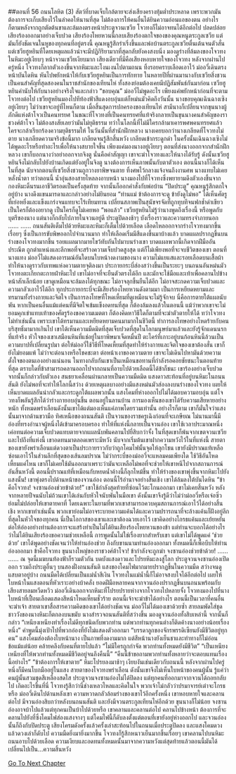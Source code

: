 ##ตอนที่ 56 ถนนโลหิต (3)
สัตว์ที่บาดเจ็บใกล้ตายจะส่งเสียงครางทุ้มต่ำประหลาด เพราะพวกมันต้องการจะเก็บเสียงไว้ในลำคอให้นานที่สุด ไม่ต้องการให้คนอื่นได้ยินความอ่อนแอของตน อย่างไรก็ตามหลังจากถูกตัดต้นขาและล้มลงตรงหน้าประตูจวนเซวีย โจวทงก็ไม่อาจทนได้อีกต่อไป ปลดปล่อยเสียงร้องออกมาอย่างเจ็บปวด
เสียงร้องโหยหวนนี้กลบเสียงร้องตกใจของของคุณหนูตระกูลเซวีย แต่มันก็ยังชัดเจนในหูของทุกคนที่อยู่ตรงนี้
คุณหนูรู้สึกร่าเริ่งขึ้นและพ่อบ้านตระกูลเซวียตื่นเต้นจนตัวสั่น
แต่เซวียฮูหยินที่โดยเหตุผลแล้วน่าจะมีปฏิกิริยามากที่สุดกลับยังคงสงบนิ่ง มองดูร่างที่ล้มลงของโจวทงในหิมะอยู่เงียบๆ
หน้าจวนเซวียเงียบมาก เสียงเดียวที่มีคือเสียงหอบหายใจของโจวทง
หลังจากผ่านไปครู่หนึ่ง โจวทงก็ลากตัวเองขึ้นจากหิมะและโงนเงนไปตามถนน ทิ้งรอยคราบเลือดเอาไว้
ม่ออวี่เดินตรงหน้าบันไดหิน หันไปพยักหน้าให้กับเซวียฮูหยินเป็นการทักทาย
ในหลายปีที่ผ่านมานางกับเซวียสิ่งชวนเป็นคนสำคัญที่สุดสองคนในราชสำนักของเทียนไห่ ทั้งสองย่อมต้องเคยมีปฏิสัมพันธ์กันมาก่อน
เซวียฮูหยินคำนับให้กับนางอย่างจริงใจและกล่าว “ขอบคุณ”
ม่ออวี่ไม่พูดอะไร เพียงแค่พยักหน้าก่อนที่จะตามโจวทงต่อไป
เซวียฮูหยินมองไปทีท้องฟ้าสีแดงอบอุ่นแต่ก็หม่นมัวคิดถึงวันนั้น นางขอบคุณเฉินฉางเซิงอยู่เงียบๆ ไม่ว่าเขาจะอยู่ที่ไหนก็ตาม
เมื่อสิ้นสุดการปกครองของเทียนไห่ สามีนางก็เปลี่ยนจากขุนนางผู้ภักดีแห่งต้าโจวเป็นคนทรยศ ในขณะที่โจวทงที่เป็นคนทรยศที่แท้จริงกลายเป็นขุนนางคนสำคัญของราชวงศ์ต้าโจว
ไม่ต้องสงสัยเลยว่ามันไม่ยุติธรรม ทว่าในโลกนี้ที่ไม่มีใครกล้ามาเคารพศพคนทรยศแล้วใครจะกล้าเรียกร้องความยุติธรรมให้
ในวันนั้นที่สำนักฝึกหลวง นางเคยบอกว่านางเกลียดที่โจวทงไม่ตาย นางเกลียดความจริงข้อนี้มาก เกลียดจนรู้สึกสิ้นหวัง เกลียดเข้ากระดูกดำ
ในครั้งนั้นเฉินฉางเซิงไม่ได้พูดอะไรหรือทำอะไรเพื่อให้นางสบายใจขึ้น เพียงแค่มองนางอยู่เงียบๆ
ตอนที่ส่งนางออกจากสำนักฝึกหลวง เขาก็บอกนางว่าอย่าออกจากจิงตู
นั่นคือคำสัญญา
เขาจะฆ่าโจวทงและให้นางได้รับรู้
ดังนั้นเซวียฮูหยินจึงไม่กลับไปยังบ้านเกิดแต่ยังอยู่ในจิงตู
นางต้องการเห็นภาพนั้นกับตาตัวเอง
ตอนนี้นางก็ได้เห็นในที่สุด
นับจากตอนที่เซวียสิ่งชวนถูกวางยาพิษจนตาย ทิ้งศพไว้กลางแจ้งจนถึงงานศพ นางแทบไม่เคยหลั่งน้ำตา
ทว่าตอนนี้ น้ำอุ่นสองสายไหลลงอาบหน้า
นางมองไปที่โจวทงซึ่งพยายามดึงตัวเองขึ้นจากกองหิมะดิ้นรนเอาชีวิตรอดเป็นครั้งสุดท้าย จากนั้นก็ออกคำสั่งกับพ่อบ้าน “ปิดประตู”
คุณหนูรู้สึกตกใจอยู่บ้าง นางดึงแขนมารดาและกล่าวอย่างไม่ยินยอม “ท่านแม่ ข้าต้องการจะดู ข้ายังดูไม่พอ”
ได้เห็นศัตรูที่เย่อหยิ่งและแข็งแกร่งจนแทบจะไร้เทียมทาน เปลี่ยนสภาพเป็นสุนัขจรจัดที่ถูกทุบทีจนฟกช้ำดำเขียว เป็นใครก็ต้องอยากดู เป็นใครก็ดูไม่เคยพอ
“พอแล้ว”
เซวียฮูหยินไม่รู้ว่านางพูดถึงเรื่องนี้ หรือพูดกับบุตรีของนาง แต่นางก็กลับไปภายในจวนอยู่ดี
ประตูปิดลงช้าๆ บังเรื่องราวและความทรงจำภายนอก
……
……
ถนนสันติเต็มไปด้วยหิมะและหิมะก็เต็มไปด้วยเลือด
เลือดไหลออกจากร่างโจวทงมากขึ้นเรื่อยๆ ซึ่งเป็นการขับพิษออกไปจำนวนมาก ทำให้เลือดเริ่มมีสีแดงขึ้นมาบ้างแล้ว
บาดแผลปรากฏขึ้นบนร่างของโจวทงมากขึ้น รอยแผลมากมายไขว้ทับกันไปมาบนร่างเขา
บาดแผลพวกนี้เกิดจากฝีมืออันประณีต ถูกตำแหน่งและลึกพอที่จะสร้างความเจ็บปวดสูงสุด แต่ก็ไม่เพียงพอที่จะจบชีวิตของเขา
ตอนที่นางแทง ม่ออวี่ไม่แสดงอารมณ์อันใดบนใบหน้างดงามของนาง ความไม่แยแสและรอยเลือดบนเสื้อผ้าทำให้นางดูราวกับเทพแห่งความตายจุติลงมา
ประกายกระบี่ส่องสว่างขึ้นเป็นระยะๆ บนถนนอันหม่นมัว
โจวทงตะเกียกตะกายฝ่าหิมะไป เขาไม่อาจที่จะยืนตัวตรงได้อีก และมักจะใช้มือและเท้าเพื่อคลานไปข้างหน้าสักเล็กน้อย เขาดูเหมือนจะล้มลงได้ทุกขณะ ไม่อาจลุกขึ้นยืนได้อีก ไม่อาจสะกดความเจ็บปวดและความกลัวเอาไว้ได้อีก ทุกประกายกระบี่จะมีเสียงร้องโหยหวนดังตามมา
เป็นการเหยียดหยามและทรมานทั้งร่างกายและจิตใจ เป็นการลงโทษที่โหดเหี้ยมที่ดูเหมือนจะไม่รู้จักจบ
นี่คือการตายใต้แผลนับพัน
หากเป็นคนอื่นแม้แต่คนที่มีจิตใจเข้มแข็งอดทนที่สุด ก็ต้องล้มลงแล้วในตอนนี้ แม้ว่าพวกเขาจะไม่ยอมคุกเข่าแทบเท้าของศัตรูร้องขอความเมตตา ก็ต้องคิดหาวิธีใดก็ตามที่จะฆ่าตัวตายให้ได้ ทว่าโจวทงไม่ทำเช่นนั้น เพราะเขาได้ทรมานและเหยียดหยามคนมามากในชีวิตนี้ ทำการลงโทษอย่างโหดร้ายกับคนบริสุทธิ์มามากเกินไป เขาได้เห็นความมืดมิดที่สุดเจ็บปวดที่สุดในโลกมนุษย์มาแล้วและยังรู้จักแดนนรกที่แท้จริง หัวใจของเขาเสมือนหินที่แช่อยู่ในยาพิษมาเจ็ดหมื่นปี ตะไคร่ที่เกาะอยู่บนก้อนหินนี้ล้วนเป็นความบาปที่เปลี่ยนรูปมา ต่อให้ม่ออวี่ใช้วิธีที่โหดเหี้ยมที่สุดทำให้ร่างกายและจิตใจของเขาต้องสั่น เขาก็ยังไม่ยอมแพ้ ไม่ว่าจะต่อนางหรือโชคชะตา ต่อหน้าเงาของความตาย เขาจะไม่เดินไปหามันด้วยความตั้งใจของตนเองอย่างแน่นอน ในทางกลับกันเขาเป็นเหมือนขอทานที่กำลังรอคอยชัยชนะในตอนท้ายที่สุด
ตราบใดที่ข้าสามารถคลานออกไปจากถนนที่อาบไปด้วยเลือดนี้ได้ข้าก็ชนะ
เขาร้องอย่างเจ็บปวดจากนั้นก็กล่าวกับตัวเอง
สนธยาเคลื่อนผ่านกลายเป็นความมืดมิด แสงดาวสะท้อนที่อยู่บนหิมะในถนนสันติ ยังไม่พอที่จะทำให้โลกนี้สว่าง
ด้วยเหตุผลบางอย่างมีแสงหม่นมัวส่องลงบนร่างของโจวทง เผยให้เห็นบาดแผลอันน่ากลัวและกระดูกใต้แผลพวกนั้น
แสงโคมที่ห่างออกไปไม่ได้มอบความอบอุ่น แต่โจวทงก็พลันรู้สึกได้ว่าร่างกายอบอุ่นขึ้น ตอนอยู่ในลานบ้าน การมองเห็นของเขาได้รับความเสียหายอย่างหนัก ทั้งหมดพร่าเลือนดังนั้นเขาได้แต่มองเห็นแค่ภาพโดยรวมเท่านั้น อย่างไรก็ตาม เขาก็มั่นใจว่าแสงนั้นมาจากด้านขวามือ ทิศเหนือของถนนสันติ
เป็นจวนของราชครูเฉิงก่อนที่จะเกษียณ ไม่นานมานี้มีอ๋องที่ทรงอำนาจผู้หนึ่งได้เข้ามาครอบครอง ทำให้ที่แห่งนี้กลายเป็นจวนอ๋อง
เขาใช้เวลาประมาณหนึ่งเค่อทนต่อความเจ็บปวดแทบตายจากแผลนับพันคลานไปยี่สิบกว่าจั้ง ในที่สุดเขาก็พ้นจากเขตจวนเซวียและไปถึงที่แห่งนี้
เขาอดทนมาตลอดเพราะมีหวัง นับจากเริ่มต้นเขาฝากความหวังไว้ในที่แห่งนี้
สายตาของเขายังพร่าเลือนแต่ดวงตาเป็นประกายราวกับว่าถูกโคมไฟนั้นจุดให้ลุกโชน
เขายังมีปราณแท้เหลือ ซ่อนเอาไว้ในส่วนลึกที่สุดของเส้นลมปราณ ไม่ว่ากระบี่ของม่ออวี่จะแหลมคมเพียงใด ใช้วิธีอันโหดเหี้ยมแค่ไหน เขาก็ไม่เคยใช้มันออกมาเพราะว่ามันจะเหลือไม่พอที่จะช่วยให้เขาหนีไปจากสถานการณ์อันสิ้นหวังนี้
ตอนนี้ปราณแท้ที่เหมือนกับหยดน้ำค้างนี้ก็ลุกไหม้ขึ้น ทำให้ร่างของเขาพุ่งขึ้นจากหิมะไปยังแสงนั้น!
เขาพุ่งตรงไปด้านหน้าของจวนอ๋อง ตอนนี้ไร้อำนาจอย่างสิ้นเชิง เขาได้ล้มลงใต้บันไดหิน
“ข้าคือโจวทง! จงซานอ๋องช่วยข้าด้วย!”
เขาใช้กำลังสุดท้ายที่ซ่อนไว้ตะโกนออกมา
เขาไม่เคยสิ้นหวัง หลังจากหลายปีจนนับไม่ถ้วนเขาได้เล่นกับหัวใจนับพันในมือเขา ดังนั้นเขาจึงรู้ดีว่าไม่ว่าม่ออวี่หรือเจ๋อซิ่วย่อมไม่ปล่อยให้เขาตายคาที่ โดยเฉพาะในยามที่พวกเขาสามารถควบคุมสถานการณ์เอาไว้ได้อย่างสิ้นเชิง หากเขาทำเช่นนั้น พวกเขาย่อมไม่อาจระบายความแค้นได้และความปรารถนาที่จะล้างแค้นก็ฝังอยู่ลึกที่สุดในหัวใจของทุกคน
นี่เป็นโอกาสของเขาและเขาต้องฉวยเอาไว้
เขาคิดอย่างโกรธแค้นและเย้ยหยัน ต่อให้อ๋องอย่างท่านต้องการจะแสร้งทำเป็นไม่ได้ยินเสียงร้องโหยหวนของข้า แต่ท่านจะบอกได้อย่างไรว่าไม่ได้ยินเสียงร้องขอความช่วยเหลือนี้ การพูดนั้นไม่ใช่เรื่องยากสำหรับเขา แต่เขาไม่ได้พูดแค่ ‘ช่วยด้วย’ เขาได้พูดอย่างชัดเจนว่าให้ท่านอ๋องช่วย ถึงกับขานนามท่านอ๋องออกมา ทั้งหมดนี้ก็เพื่อบีบให้ท่านอ๋องออกมา
ข้าคือโจวทง ขุนนางใหญ่ของราชวงศ์ต้าโจว!
ข้ากำลังจะถูกฆ่า
จงซานอ๋องช่วยข้าด้วย!
……
……
ณ จุดนี้เมฆบนท้องฟ้าก็รวมตัวกัน บดบังแสงดาวและโปรยหิมะลงสู่โลก
ประตูจวนจงซานอ๋องเปิดออก รวมถึงประตูอื่นๆ บนสองฝั่งถนนสันติ แสงของโคมไฟมากมายปรากฏขึ้นในความมืด สว่างจนดูแสบตาอยู่บ้าง
ถนนมืดได้เปลี่ยนเป็นแม่น้ำสีเงิน
โจวทงในแม่น้ำนี้ก็ไม่อาจสงบใจได้อีกต่อไป เผยให้ใบหน้าในแสงตอนที่หัวเราะอย่างบ้าคลั่ง
ยอดฝีมือหลายคนจากจวนอ๋องปรากฏขึ้นบนถนนพร้อมกับเสียงสายลมหวีดหวิว
ม่ออวี่เดินออกจากหิมะที่โปรยปรายห่างจากโจวทงไปหลายจั้ง
โจวทงมองไปที่นาง ใบหน้าที่เปื้อนเลือดแสดงสีหน้าโหดเหี้ยมชั่วร้าย
ตอนนี้เจ้าจะฆ่าข้าได้อย่างไร ตอนนี้เป็นเวลาที่คนอื่นจะฆ่าเจ้า
สายตาเขาสื่อสารความคิดของเขาได้อย่างชัดเจน
ม่ออวี่ไม่ได้มองเขาด้วยซ้ำ
สายลมพัดใส่ชุดชาววังของนางหิมะก็ตกลงบนขมับ
นางสำรวจถนนสันติที่สว่างขึ้น มองดูจวนอ๋องทั้งสิบเหล่านี้ จากนั้นก็กล่าว “เหนียงเหนียงทำเรื่องไม่ดีทุกชนิดกับพวกท่าน แต่พวกท่านทุกคนต่างก็ติดค้างนางอย่างน้อยเรื่องหนึ่ง”
คำพูดนี้มุ่งเป้าไปที่พวกอ๋องที่ยังไม่แสดงตัวออกมา
“บรรดาลูกของจักรพรรดิเซียนยังมีชีวิตอยู่ทุกคน”
แสงโคมส่องต้องใบหน้านาง เป็นภาพที่งดงามมาก
แต่สีหน้านางยังเย็นชาและท่าทางก็ไม่อ่อนข้อแม้แต่น้อย คล้ายคลึงกับคนที่ตายไปแล้ว
“ไม่มีใครถูกกำจัด พวกท่านทั้งหมดยังมีชีวิต”
“เป็นเหนียงเหนียงที่ให้พวกท่านทั้งหมดมีชีวิตอยู่จนถึงคืนนี้”
“คืนนี้ข้าขอถามพวกท่านทั้งหลายว่าจะตอบแทนเรื่องนี้อย่างไร”
“ข้าต้องการให้เขาตาย”
หิมะโปรยลงมาช้าๆ เงียบงันเช่นเดียวกับถนนนี้
หลังจากผ่านไปครู่หนึ่งก็มีคนโบกมืออยู่ในแสง
สายตาของโจวทงพร่าเลือน ดังนั้นเขาจึงไม่เห็นใบหน้าของคนผู้นั้น รู้แค่ว่าคนผู้นั้นสวมชุดสีเหลืองสดใส
ประตูจวนจงซานอ๋องไม่ได้ปิดลง แต่ทุกคนที่ออกมาจากจวนได้ถอยกลับไป
เกิดอะไรขึ้นที่นี่
โจวทงรู้สึกว่านี่ช่างเหลวไหลและคิดในใจ พวกเจ้าไม่กลัวว่าปรมาจารย์เต๋าจะโกรธหรือ
ม่ออวี่เดินไปด้านหลังเขา
ความหวาดกลัวล้อมร่างของเขาไว้อีกครั้งหนึ่ง
เขาหอบหายใจและคลานต่อไป
มีจวนอ๋องสิบกว่าหลังบนถนนสันติ และยังมีจวนตระกูลเทียนไห่อีกด้วย ขุนนางก็ไม่น้อย จงซานอ๋องอาจบ้าไปแล้วแต่ทุกคนเป็นบ้าไปด้วยหรือ
เขาคลานและคลานต่อไป คลานไปข้างหน้า ต้องการที่จะคลานไปยังที่ซึ่งโคมไฟส่องแสงจางๆ
แต่โคมไฟนี้ก็ดับลงตั้งแต่ตอนที่เขายังอยู่ห่างออกไป
และจวนอ๋องนั้นก็ถึงกับปิดประตู
เสียงโครมดังครั้งแล้วครั้งเล่าสะท้อนไปในถนนเมื่อประตูปิดลง และแสงโคมดวงแล้วดวงเล่าก็ดับไป
ความมืดยิ่งมายิ่งมากขึ้น
โจวทงก็รู้สึกหนาวเย็นมากขึ้นเรื่อยๆ
เขาคลานไปบนหิมะ ถนนอาบไปด้วยเลือด ความเงียบและอดทนทั้งหมดนั้นมาจากความหวังแต่สุดท้ายแล้วตอนนี้มันได้เปลี่ยนไปเป็น...ความสิ้นหวัง


[Go To Next Chapter]( ./729.md)